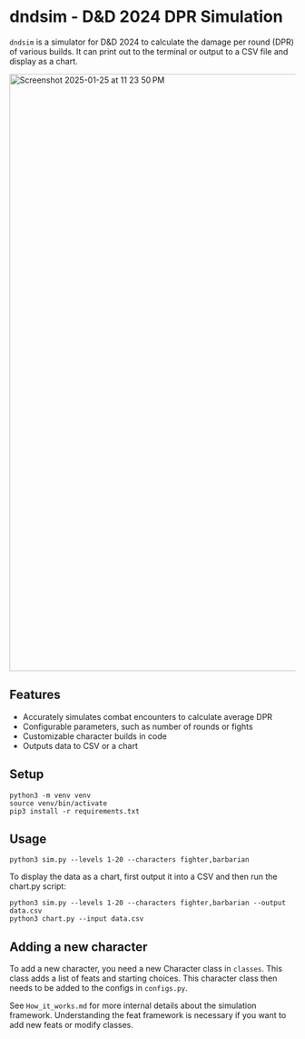 # dndsim - D&D 2024 DPR Simulation

`dndsim` is a simulator for D&D 2024 to calculate the damage per round (DPR) of various builds. It can print out to the terminal or output to a CSV file and display as a chart.

<img width="1051" alt="Screenshot 2025-01-25 at 11 23 50 PM" src="https://github.com/user-attachments/assets/413f9e8f-2776-4e65-9d2e-320de976ceb7" />

## Features

- Accurately simulates combat encounters to calculate average DPR
- Configurable parameters, such as number of rounds or fights
- Customizable character builds in code
- Outputs data to CSV or a chart


## Setup

```
python3 -m venv venv
source venv/bin/activate
pip3 install -r requirements.txt
```

## Usage

```
python3 sim.py --levels 1-20 --characters fighter,barbarian
```

To display the data as a chart, first output it into a CSV and then run the chart.py script:
```
python3 sim.py --levels 1-20 --characters fighter,barbarian --output data.csv
python3 chart.py --input data.csv
```

## Adding a new character

To add a new character, you need a new Character class in `classes`. This class adds a list of feats and starting choices. This character class then needs to be added to the configs in `configs.py`.

See `How_it_works.md` for more internal details about the simulation framework. Understanding the feat framework is necessary if you want to add new feats or modify classes.
